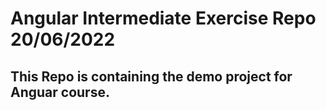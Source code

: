 # Angular Intermediate Exercise Repo 20/06/2022

## This Repo is containing the demo project for Anguar course.